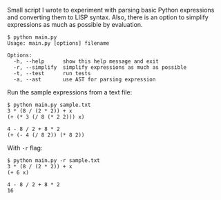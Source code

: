 Small script I wrote to experiment with parsing basic Python expressions and converting them 
to LISP syntax. Also, there is an option to simplify expressions as much as possible by evaluation.

    $ python main.py
    Usage: main.py [options] filename

    Options:
      -h, --help      show this help message and exit
      -r, --simplify  simplify expressions as much as possible
      -t, --test      run tests
      -a, --ast       use AST for parsing expression
      
Run the sample expressions from a text file:

    $ python main.py sample.txt
    3 * (8 / (2 * 2)) + x
    (+ (* 3 (/ 8 (* 2 2))) x)

    4 - 8 / 2 + 8 * 2
    (+ (- 4 (/ 8 2)) (* 8 2))
    
With `-r` flag:
    
    $ python main.py -r sample.txt
    3 * (8 / (2 * 2)) + x
    (+ 6 x)

    4 - 8 / 2 + 8 * 2
    16
    
